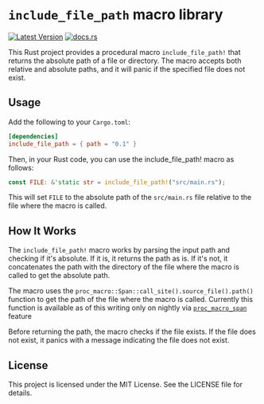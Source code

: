 # `include_file_path` macro library
[![Latest Version](https://img.shields.io/crates/v/include_file_path.svg)](https://crates.io/crates/include_file_path) [![docs.rs](https://docs.rs/include_file_path/badge.svg)](https://docs.rs/include_file_path)  

This Rust project provides a procedural macro `include_file_path!` that returns the absolute path of a file or directory. The macro accepts both relative and absolute paths, and it will panic if the specified file does not exist.

## Usage

Add the following to your `Cargo.toml`:

```toml
[dependencies]
include_file_path = { path = "0.1" }
```

Then, in your Rust code, you can use the include_file_path! macro as follows:

```rust
const FILE: &'static str = include_file_path!("src/main.rs");
```

This will set `FILE` to the absolute path of the `src/main.rs` file relative to the file where the macro is called.

## How It Works

The `include_file_path!` macro works by parsing the input path and checking if it's absolute. If it is, it returns the path as is. If it's not, it concatenates the path with the directory of the file where the macro is called to get the absolute path.

The macro uses the `proc_macro::Span::call_site().source_file().path()` function to get the path of the file where the macro is called. Currently this function is available as of this writing only on nightly via [`proc_macro_span`](https://github.com/rust-lang/rust/issues/54725) feature

Before returning the path, the macro checks if the file exists. If the file does not exist, it panics with a message indicating the file does not exist.

## License

This project is licensed under the MIT License. See the LICENSE file for details.
